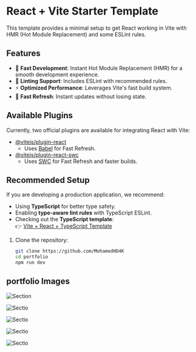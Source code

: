# React + Vite Starter Template

This template provides a minimal setup to get React working in Vite with HMR (Hot Module Replacement) and some ESLint rules.

## Features

- 🚀 **Fast Development**: Instant Hot Module Replacement (HMR) for a smooth development experience.
- 🔧 **Linting Support**: Includes ESLint with recommended rules.
- ⚡ **Optimized Performance**: Leverages Vite's fast build system.
- 🔄 **Fast Refresh**: Instant updates without losing state.

## Available Plugins

Currently, two official plugins are available for integrating React with Vite:

- [@vitejs/plugin-react](https://github.com/vitejs/vite-plugin-react/blob/main/packages/plugin-react/README.md)
  - Uses [Babel](https://babeljs.io/) for Fast Refresh.
- [@vitejs/plugin-react-swc](https://github.com/vitejs/vite-plugin-react-swc)
  - Uses [SWC](https://swc.rs/) for Fast Refresh and faster builds.

## Recommended Setup

If you are developing a production application, we recommend:

- Using **TypeScript** for better type safety.
- Enabling **type-aware lint rules** with TypeScript ESLint.
- Checking out the **TypeScript template**:  
  👉 [Vite + React + TypeScript Template](https://github.com/vitejs/vite/tree/main/packages/create-vite/template-react-ts)

1. Clone the repository:
   ```sh
   git clone https://github.com/MohamedHD4K
   cd portfolio
   npm run dev
   ```

## portfolio Images

![Section](assets/Screenshot1.png)

![Sectio](assets/Screenshot2.png)

![Sectio](assets/Screenshot3.png)

![Sectio](assets/Screenshot4.png)

![Sectio](assets/Screenshot5.png)
